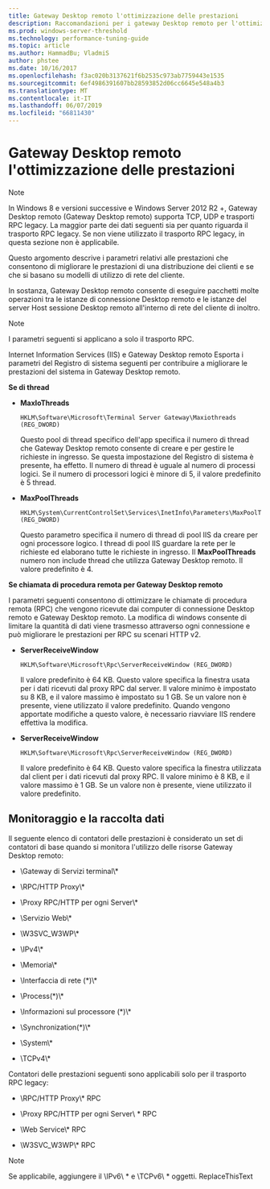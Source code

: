 ```yaml
---
title: Gateway Desktop remoto l'ottimizzazione delle prestazioni
description: Raccomandazioni per i gateway Desktop remoto per l'ottimizzazione delle prestazioni
ms.prod: windows-server-threshold
ms.technology: performance-tuning-guide
ms.topic: article
ms.author: HammadBu; VladmiS
author: phstee
ms.date: 10/16/2017
ms.openlocfilehash: f3ac020b3137621f6b2535c973ab7759443e1535
ms.sourcegitcommit: 6ef4986391607bb28593852d06cc6645e548a4b3
ms.translationtype: MT
ms.contentlocale: it-IT
ms.lasthandoff: 06/07/2019
ms.locfileid: "66811430"
---
```

# <a name="performance-tuning-remote-desktop-gateways"></a>Gateway Desktop remoto l'ottimizzazione delle prestazioni

> [!NOTE]
> In Windows 8 e versioni successive e Windows Server 2012 R2 +, Gateway Desktop remoto (Gateway Desktop remoto) supporta TCP, UDP e trasporti RPC legacy. La maggior parte dei dati seguenti sia per quanto riguarda il trasporto RPC legacy. Se non viene utilizzato il trasporto RPC legacy, in questa sezione non è applicabile.

Questo argomento descrive i parametri relativi alle prestazioni che consentono di migliorare le prestazioni di una distribuzione dei clienti e se che si basano su modelli di utilizzo di rete del cliente.

In sostanza, Gateway Desktop remoto consente di eseguire pacchetti molte operazioni tra le istanze di connessione Desktop remoto e le istanze del server Host sessione Desktop remoto all'interno di rete del cliente di inoltro.

> [!NOTE]
> I parametri seguenti si applicano a solo il trasporto RPC.

Internet Information Services (IIS) e Gateway Desktop remoto Esporta i parametri del Registro di sistema seguenti per contribuire a migliorare le prestazioni del sistema in Gateway Desktop remoto.

**Se di thread**

-   **MaxIoThreads**

    ``` syntax
    HKLM\Software\Microsoft\Terminal Server Gateway\Maxiothreads (REG_DWORD)
    ```

    Questo pool di thread specifico dell'app specifica il numero di thread che Gateway Desktop remoto consente di creare e per gestire le richieste in ingresso. Se questa impostazione del Registro di sistema è presente, ha effetto. Il numero di thread è uguale al numero di processi logici. Se il numero di processori logici è minore di 5, il valore predefinito è 5 thread.

-   **MaxPoolThreads**

    ``` syntax
    HKLM\System\CurrentControlSet\Services\InetInfo\Parameters\MaxPoolThreads (REG_DWORD)
    ```

    Questo parametro specifica il numero di thread di pool IIS da creare per ogni processore logico. I thread di pool IIS guardare la rete per le richieste ed elaborano tutte le richieste in ingresso. Il **MaxPoolThreads** numero non include thread che utilizza Gateway Desktop remoto. Il valore predefinito è 4.

**Se chiamata di procedura remota per Gateway Desktop remoto**

I parametri seguenti consentono di ottimizzare le chiamate di procedura remota (RPC) che vengono ricevute dai computer di connessione Desktop remoto e Gateway Desktop remoto. La modifica di windows consente di limitare la quantità di dati viene trasmesso attraverso ogni connessione e può migliorare le prestazioni per RPC su scenari HTTP v2.

-   **ServerReceiveWindow**

    ``` syntax
    HKLM\Software\Microsoft\Rpc\ServerReceiveWindow (REG_DWORD)
    ```

    Il valore predefinito è 64 KB. Questo valore specifica la finestra usata per i dati ricevuti dal proxy RPC dal server. Il valore minimo è impostato su 8 KB, e il valore massimo è impostato su 1 GB. Se un valore non è presente, viene utilizzato il valore predefinito. Quando vengono apportate modifiche a questo valore, è necessario riavviare IIS rendere effettiva la modifica.

-   **ServerReceiveWindow**

    ``` syntax
    HKLM\Software\Microsoft\Rpc\ServerReceiveWindow (REG_DWORD)
    ```

    Il valore predefinito è 64 KB. Questo valore specifica la finestra utilizzata dal client per i dati ricevuti dal proxy RPC. Il valore minimo è 8 KB, e il valore massimo è 1 GB. Se un valore non è presente, viene utilizzato il valore predefinito.

## <a name="monitoring-and-data-collection"></a>Monitoraggio e la raccolta dati

Il seguente elenco di contatori delle prestazioni è considerato un set di contatori di base quando si monitora l'utilizzo delle risorse Gateway Desktop remoto:

-   \\Gateway di Servizi terminal\\\*

-   \\RPC/HTTP Proxy\\\*

-   \\Proxy RPC/HTTP per ogni Server\\\*

-   \\Servizio Web\\\*

-   \\W3SVC\_W3WP\\\*

-   \\IPv4\\\*

-   \\Memoria\\\*

-   \\Interfaccia di rete (\*)\\\*

-   \\Process(\*)\\\*

-   \\Informazioni sul processore (\*)\\\*

-   \\Synchronization(\*)\\\*

-   \\System\\\*

-   \\TCPv4\\\*

Contatori delle prestazioni seguenti sono applicabili solo per il trasporto RPC legacy:

-   \\RPC/HTTP Proxy\\\* RPC

-   \\Proxy RPC/HTTP per ogni Server\\ \* RPC

-   \\Web Service\\\* RPC

-   \\W3SVC\_W3WP\\\* RPC

> [!NOTE]
> Se applicabile, aggiungere il \\IPv6\\ \* e \\TCPv6\\ \* oggetti. ReplaceThisText

